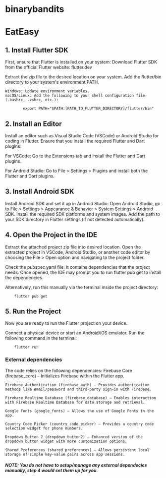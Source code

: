 # binarybandits
# EatEasy

## 1. Install Flutter SDK
First, ensure that Flutter is installed on your system:
Download Flutter SDK from the official Flutter website: flutter.dev

Extract the zip file to the desired location on your system.
Add the flutter/bin directory to your system's environment PATH.

    Windows: Update environment variables.
    macOS/Linux: Add the following to your shell configuration file (.bashrc, .zshrc, etc.):

            export PATH="$PATH:[PATH_TO_FLUTTER_DIRECTORY]/flutter/bin"

## 2. Install an Editor
Install an editor such as Visual Studio Code (VSCode) or Android Studio for coding in Flutter. Ensure that you install the required Flutter and Dart plugins:

For VSCode:
    Go to the Extensions tab and install the Flutter and Dart plugins.

For Android Studio:
    Go to File > Settings > Plugins and install both the Flutter and Dart plugins.

## 3. Install Android SDK 
Install Android SDK and set it up in Android Studio:
Open Android Studio, go to File > Settings > Appearance & Behavior > System Settings > Android SDK.
Install the required SDK platforms and system images.
Add the path to your SDK directory in Flutter settings (if not detected automatically).

## 4. Open the Project in the IDE
Extract the attached project zip file into desired location.
Open the extracted project in VSCode, Android Studio, or another code editor by choosing the File > Open option and navigating to the project folder.

Check the pubspec.yaml file: It contains dependencies that the project needs. Once opened, the IDE may prompt you to run flutter pub get to install the dependencies. 

Alternatively, run this manually via the terminal inside the project directory:
        
        flutter pub get

## 5. Run the Project
Now you are ready to run the Flutter project on your device.

Connect a physical device or start an Android/iOS emulator.
Run the following command in the terminal:

        flutter run

### External dependencies
The code relies on the following dependencies:
    Firebase Core (firebase_core) – Initializes Firebase within the Flutter app.

    Firebase Authentication (firebase_auth) – Provides authentication methods like email/password and third-party sign-in with Firebase.

    Firebase Realtime Database (firebase_database) – Enables interaction with Firebase Realtime Database for data storage and retrieval.

    Google Fonts (google_fonts) – Allows the use of Google Fonts in the app.

    Country Code Picker (country_code_picker) – Provides a country code selection widget for phone numbers.

    Dropdown Button 2 (dropdown_button2) – Enhanced version of the dropdown button widget with more customization options.

    Shared Preferences (shared_preferences) – Allows persistent local storage of simple key-value pairs across app sessions.

##### NOTE: You do not have to setup/manage any external dependecies manually, step 4 would set them up for you.    
